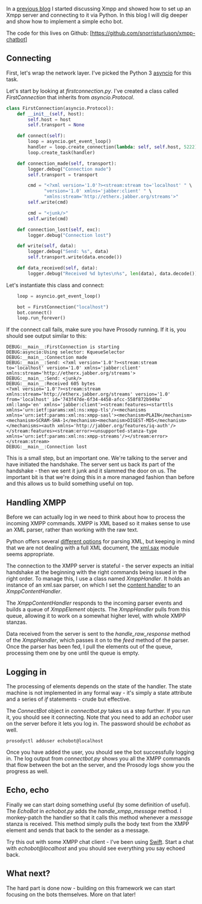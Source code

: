 In a [previous blog](https://ccpsnorlax.blogspot.is/2017/09/working-with-xmpp-in-python.html) I started discussing Xmpp
and showed how to set up an Xmpp server and connecting to it via Python. In
this blog I will dig deeper and show how to implement a simple echo bot.

The code for this lives on Github: [https://github.com/snorristurluson/xmpp-chatbot]

## Connecting

First, let's wrap the network layer. I've picked the Python 3 [asyncio](https://docs.python.org/3/library/asyncio.html)
for this task.

Let's start by looking at *firstconnection.py*. I've created a class called 
*FirstConnection* that inherits from *asyncio.Protocol*.

```python
class FirstConnection(asyncio.Protocol):
    def __init__(self, host):
        self.host = host
        self.transport = None

    def connect(self):
        loop = asyncio.get_event_loop()
        handler = loop.create_connection(lambda: self, self.host, 5222)
        loop.create_task(handler)

    def connection_made(self, transport):
        logger.debug("Connection made")
        self.transport = transport

        cmd = "<?xml version='1.0'?><stream:stream to='localhost' " \
              "version='1.0' xmlns='jabber:client' " \
              "xmlns:stream='http://etherx.jabber.org/streams'>"
        self.write(cmd)

        cmd = "<junk/>"
        self.write(cmd)

    def connection_lost(self, exc):
        logger.debug("Connection lost")

    def write(self, data):
        logger.debug("Send: %s", data)
        self.transport.write(data.encode())

    def data_received(self, data):
        logger.debug("Received %d bytes\n%s", len(data), data.decode())
```

Let's instantiate this class and connect:
```python
    loop = asyncio.get_event_loop()

    bot = FirstConnection("localhost")
    bot.connect()
    loop.run_forever()
```

If the connect call fails, make sure you have Prosody running. If it is, you
should see output similar to this:

```
DEBUG:__main__:FirstConnection is starting
DEBUG:asyncio:Using selector: KqueueSelector
DEBUG:__main__:Connection made
DEBUG:__main__:Send: <?xml version='1.0'?><stream:stream to='localhost' version='1.0' xmlns='jabber:client' xmlns:stream='http://etherx.jabber.org/streams'>
DEBUG:__main__:Send: <junk/>
DEBUG:__main__:Received 605 bytes
<?xml version='1.0'?><stream:stream xmlns:stream='http://etherx.jabber.org/streams' version='1.0' from='localhost' id='743f47de-6f34-4458-afcc-558f872b949a' xml:lang='en' xmlns='jabber:client'><stream:features><starttls xmlns='urn:ietf:params:xml:ns:xmpp-tls'/><mechanisms xmlns='urn:ietf:params:xml:ns:xmpp-sasl'><mechanism>PLAIN</mechanism><mechanism>SCRAM-SHA-1</mechanism><mechanism>DIGEST-MD5</mechanism></mechanisms><auth xmlns='http://jabber.org/features/iq-auth'/></stream:features><stream:error><unsupported-stanza-type xmlns='urn:ietf:params:xml:ns:xmpp-streams'/></stream:error></stream:stream>
DEBUG:__main__:Connection lost
```

This is a small step, but an important one. We're talking to the server
and have initiated the handshake. The server sent us back its part of the
handshake - then we sent it junk and it slammed the door on us. The important
bit is that we're doing this in a more managed fashion than before and this
allows us to build something useful on top.

## Handling XMPP
Before we can actually log in we need to think about how to process the
incoming XMPP commands. XMPP is XML based so it makes sense to use an XML
parser, rather than working with the raw text.

Python offers several [different options](https://docs.python.org/3/library/xml.html)
for parsing XML, but keeping in mind that we are not dealing with a full XML
document, the [xml.sax](https://docs.python.org/3/library/xml.sax.html#module-xml.sax)
module seems appropriate.

The connection to the XMPP server is stateful - the server expects an initial
handshake at the beginning with the right commands being issued in the right
order. To manage this, I use a class named *XmppHandler*. It holds an instance
of an xml.sax parser, on which I set the
[content handler](https://docs.python.org/3/library/xml.sax.handler.html#xml.sax.handler.ContentHandler)
to an *XmppContentHandler*.

The *XmppContentHandler* responds to the incoming parser events and builds
a queue of *XmppElement* objects. The *XmppHandler* pulls from this queue,
allowing it to work on a somewhat higher level, with whole XMPP stanzas.

Data received from the server is sent to the *handle_raw_response* method of
the *XmppHandler*, which passes it on to the *feed* method of the parser.
Once the parser has been fed, I pull the elements out of the queue,
processing them one by one until the queue is empty.

## Logging in
The processing of elements depends on the state of the handler. The state
machine is not implemented in any formal way - it's simply a state attribute
and a series of *if* statements - crude but effective.

The *ConnectBot* object in *connectbot.py* takes us a step further. If you run
it, you should see it connecting. Note that you need to add an *echobot*
user on the server before it lets you log in. The password should be *echobot*
as well.

```
prosodyctl adduser echobot@localhost
```

Once you have added the user, you should see the bot successfully logging
in. The log output from *connectbot.py* shows you all the XMPP commands
that flow between the bot an the server, and the Prosody logs show you
the progress as well.

## Echo, echo
Finally we can start doing something useful (by some definition of useful).
The *EchoBot* in *echobot.py* adds the *handle_xmpp_message* method.
I monkey-patch the handler so that it calls this method whenever a
*message* stanza is received. This method simply pulls the body text
from the XMPP element and sends that back to the sender as a message.

Try this out with some XMPP chat client - I've been using
[Swift](https://swift.im/swift.html). Start a chat with *echobot@localhost*
and you should see everything you say echoed back.

## What next?
The hard part is done now - building on this framework we can start
focusing on the bots themselves. More on that later!